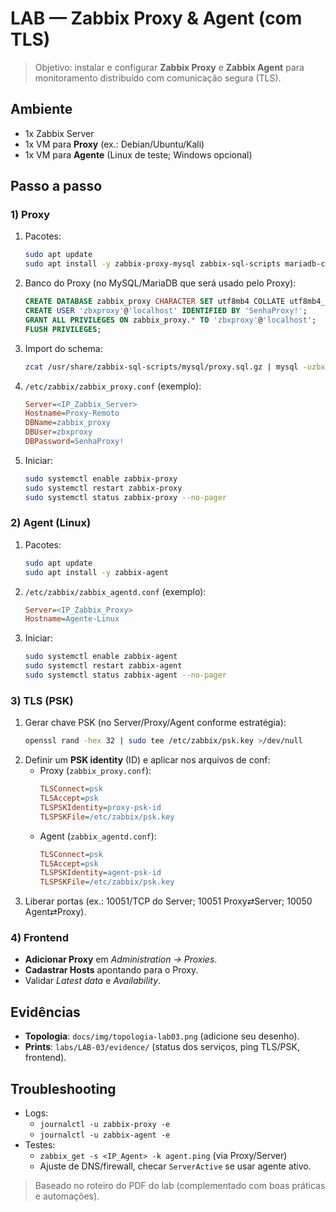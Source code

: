 # LAB — Zabbix Proxy & Agent (com TLS)

> Objetivo: instalar e configurar **Zabbix Proxy** e **Zabbix Agent** para monitoramento distribuído com comunicação segura (TLS).

## Ambiente
- 1x Zabbix Server
- 1x VM para **Proxy** (ex.: Debian/Ubuntu/Kali)
- 1x VM para **Agente** (Linux de teste; Windows opcional)

## Passo a passo

### 1) Proxy
1. Pacotes:
   ```bash
   sudo apt update
   sudo apt install -y zabbix-proxy-mysql zabbix-sql-scripts mariadb-client
   ```
2. Banco do Proxy (no MySQL/MariaDB que será usado pelo Proxy):
   ```sql
   CREATE DATABASE zabbix_proxy CHARACTER SET utf8mb4 COLLATE utf8mb4_bin;
   CREATE USER 'zbxproxy'@'localhost' IDENTIFIED BY 'SenhaProxy!';
   GRANT ALL PRIVILEGES ON zabbix_proxy.* TO 'zbxproxy'@'localhost';
   FLUSH PRIVILEGES;
   ```
3. Import do schema:
   ```bash
   zcat /usr/share/zabbix-sql-scripts/mysql/proxy.sql.gz | mysql -uzbxproxy -p zabbix_proxy
   ```
4. `/etc/zabbix/zabbix_proxy.conf` (exemplo):
   ```ini
   Server=<IP_Zabbix_Server>
   Hostname=Proxy-Remoto
   DBName=zabbix_proxy
   DBUser=zbxproxy
   DBPassword=SenhaProxy!
   ```
5. Iniciar:
   ```bash
   sudo systemctl enable zabbix-proxy
   sudo systemctl restart zabbix-proxy
   sudo systemctl status zabbix-proxy --no-pager
   ```

### 2) Agent (Linux)
1. Pacotes:
   ```bash
   sudo apt update
   sudo apt install -y zabbix-agent
   ```
2. `/etc/zabbix/zabbix_agentd.conf` (exemplo):
   ```ini
   Server=<IP_Zabbix_Proxy>
   Hostname=Agente-Linux
   ```
3. Iniciar:
   ```bash
   sudo systemctl enable zabbix-agent
   sudo systemctl restart zabbix-agent
   sudo systemctl status zabbix-agent --no-pager
   ```

### 3) TLS (PSK)
1. Gerar chave PSK (no Server/Proxy/Agent conforme estratégia):
   ```bash
   openssl rand -hex 32 | sudo tee /etc/zabbix/psk.key >/dev/null
   ```
2. Definir um **PSK identity** (ID) e aplicar nos arquivos de conf:
   - Proxy (`zabbix_proxy.conf`):
     ```ini
     TLSConnect=psk
     TLSAccept=psk
     TLSPSKIdentity=proxy-psk-id
     TLSPSKFile=/etc/zabbix/psk.key
     ```
   - Agent (`zabbix_agentd.conf`):
     ```ini
     TLSConnect=psk
     TLSAccept=psk
     TLSPSKIdentity=agent-psk-id
     TLSPSKFile=/etc/zabbix/psk.key
     ```
3. Liberar portas (ex.: 10051/TCP do Server; 10051 Proxy⇄Server; 10050 Agent⇄Proxy).

### 4) Frontend
- **Adicionar Proxy** em *Administration → Proxies*.
- **Cadastrar Hosts** apontando para o Proxy.
- Validar *Latest data* e *Availability*.

## Evidências
- **Topologia**: `docs/img/topologia-lab03.png` (adicione seu desenho).
- **Prints**: `labs/LAB-03/evidence/` (status dos serviços, ping TLS/PSK, frontend).

## Troubleshooting
- Logs:
  - `journalctl -u zabbix-proxy -e`
  - `journalctl -u zabbix-agent -e`
- Testes:
  - `zabbix_get -s <IP_Agent> -k agent.ping` (via Proxy/Server)
  - Ajuste de DNS/firewall, checar `ServerActive` se usar agente ativo.

> Baseado no roteiro do PDF do lab (complementado com boas práticas e automações).
